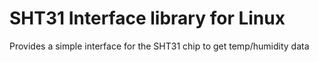 # SHT31 Interface library for Linux

Provides a simple interface for the SHT31 chip to get temp/humidity data
